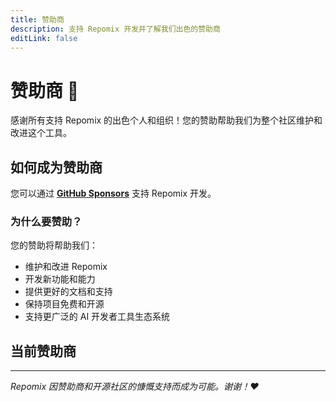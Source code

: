 ```yaml
---
title: 赞助商
description: 支持 Repomix 开发并了解我们出色的赞助商
editLink: false
---
```


# 赞助商 💖

感谢所有支持 Repomix 的出色个人和组织！您的赞助帮助我们为整个社区维护和改进这个工具。

## 如何成为赞助商

您可以通过 **[GitHub Sponsors](https://github.com/sponsors/yamadashy)** 支持 Repomix 开发。

### 为什么要赞助？

您的赞助将帮助我们：
- 维护和改进 Repomix
- 开发新功能和能力
- 提供更好的文档和支持
- 保持项目免费和开源
- 支持更广泛的 AI 开发者工具生态系统

## 当前赞助商

<!--@include: ../../shared/sponsors-section.md-->

---

*Repomix 因赞助商和开源社区的慷慨支持而成为可能。谢谢！❤️*